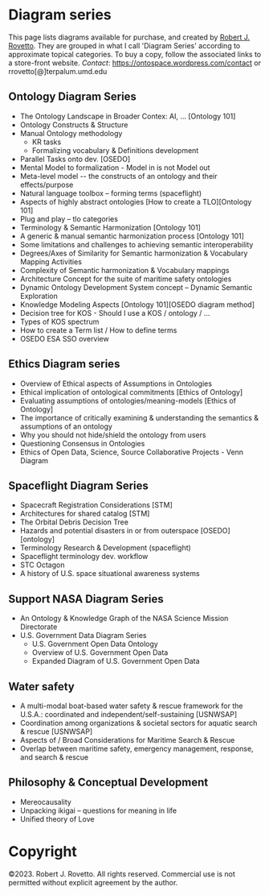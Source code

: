 # Diagram series
This page lists diagrams available for purchase, and created by [Robert J. Rovetto](https://github.com/rrovetto). 
They are grouped in what I call 'Diagram Series' according to approximate topical categories.
To buy a copy, follow the associated links to a store-front website. 
_Contact_: https://ontospace.wordpress.com/contact or rrovetto[@]terpalum.umd.edu

## Ontology Diagram Series
- The Ontology Landscape in Broader Contex: AI, …	[Ontology 101]
- Ontology Constructs & Structure
-	Manual Ontology methodology
	-	KR tasks
	-	Formalizing vocabulary & Definitions development
- Parallel Tasks onto dev. [OSEDO]
- Mental Model to formalization - Model in is not Model out
- Meta-level model -- the constructs of an ontology and their effects/purpose
- Natural language toolbox – forming terms (spaceflight)
- Aspects of highly abstract ontologies			[How to create a TLO][Ontology 101]
- Plug and play – tlo categories
- Terminology & Semantic Harmonization			[Ontology 101]
- A generic & manual semantic harmonization process	[Ontology 101]	 
- Some limitations and challenges to achieving semantic interoperability
- Degrees/Axes of Similarity for Semantic harmonization & Vocabulary Mapping Activities
- Complexity of Semantic harmonization & Vocabulary mappings
- Architecture Concept for the suite of maritime safety ontologies
- Dynamic Ontology Development System concept – Dynamic Semantic Exploration
- Knowledge Modeling Aspects			[Ontology 101][OSEDO diagram method]
- Decision tree for KOS - Should I use a KOS / ontology / …
- Types of KOS spectrum
- How to create a Term list / How to define terms
- OSEDO ESA SSO overview 

## Ethics Diagram series
-	Overview of Ethical aspects of Assumptions in Ontologies
-	Ethical implication of ontological commitments 			[Ethics of Ontology]
-	Evaluating assumptions of ontologies/meaning-models		[Ethics of Ontology]
-	The importance of critically examining & understanding the semantics & assumptions of an ontology
-	Why you should not hide/shield the ontology from users
-	Questioning Consensus in Ontologies
-	Ethics of Open Data, Science, Source Collaborative Projects  - Venn Diagram

## Spaceflight Diagram Series
- Spacecraft Registration Considerations				[STM]
- Architectures for shared catalog					[STM]
- The Orbital Debris Decision Tree
- Hazards and potential disasters in or from outerspace		[OSEDO][ontology]
- Terminology Research & Development (spaceflight)
- Spaceflight terminology dev. workflow
- STC Octagon
- A history of U.S. space situational awareness systems

## Support NASA Diagram Series
- An Ontology & Knowledge Graph of the NASA Science Mission Directorate
- U.S. Government Data Diagram Series
  -   U.S. Government Open Data Ontology
  -   Overview of U.S. Government Open Data  
  -   Expanded Diagram of U.S. Government Open Data  

## Water safety
- A multi-modal boat-based water safety & rescue framework for the U.S.A.: coordinated and independent/self-sustaining [USNWSAP]
- Coordination among organizations & societal sectors for aquatic search & rescue [USNWSAP]
- Aspects of / Broad Considerations for Maritime Search & Rescue
- Overlap between maritime safety, emergency management, response, and search & rescue

## Philosophy & Conceptual Development
- Mereocausality
- Unpacking ikigai – questions for meaning in life
- Unified theory of Love

# Copyright
©2023. Robert J. Rovetto. All rights reserved.
Commercial use is not permitted without explicit agreement by the author. 
